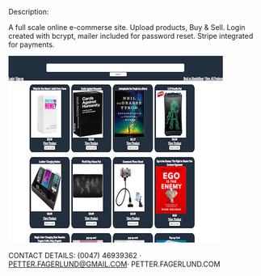 



Description:

A full scale online e-commerse site. Upload products, Buy & Sell. Login created with bcrypt, mailer included for password reset. Stripe integrated for payments.

![alt tag](https://github.com/Petter123456/Amazonia-Project/blob/master/simpleshop.png)


CONTACT DETAILS:
(0047) 46939362 · PETTER.FAGERLUND@GMAIL.COM· PETTER.FAGERLUND.COM

